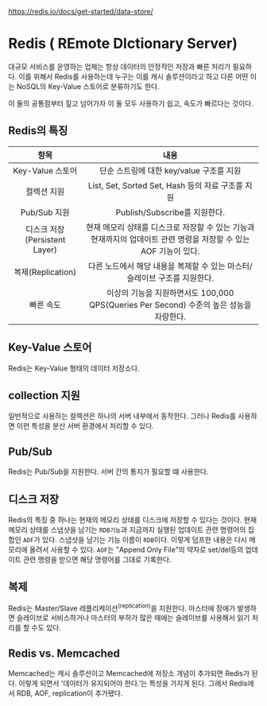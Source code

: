 https://redis.io/docs/get-started/data-store/

# Redis ( REmote DIctionary Server)
대규모 서비스를 운영하는 업체는 항상 데이터의 안정적인 저장과 빠른 처리가 필요하다. 이를 위해서 Redis를 사용하는데 누구는 이를
캐시 솔루션이라고 하고 다른 어떤 이는 NoSQL의 Key-Value 스토어로 분류하기도 한다.

이 둘의 공통점부터 짚고 넘어가자 이 둘 모두 사용하기 쉽고, 속도가 빠르다는 것이다.

## Redis의 특징
|            항목            |                                 내용                                  |
|:------------------------:|:-------------------------------------------------------------------:|
|      Key-Value 스토어       |                     단순 스트링에 대한 key/value 구조를 지원                     |
|          컬렉션 지원          |              List, Set, Sorted Set, Hash 등의 자료 구조를 지원               |
|        Pub/Sub 지원        |                      Publish/Subscribe를 지원한다.                       |
| 디스크 저장(Persistent Layer) | 현재 메모리 상태를 디스크로 저장할 수 있는 기능과 현재까지의 업데이트 관련 명령을 저장할 수 있는 AOF 기능이 있다. |
|     복제(Replication)      |             다른 노드에서 해당 내용을 복제할 수 있는 마스터/ 슬레이브 구조를 지원한다.             |
|          빠른 속도           |   이상의 기능을 지원하면서도 100,000 QPS(Queries Per Second) 수준의 높은 성능을 자랑한다.   |

## Key-Value 스토어
Redis는 Key-Value 형태의 데이터 저장소다.

## collection 지원
일반적으로 사용하는 컬렉션은 하나의 서버 내부에서 동작한다. 그러나 Redis를 사용하면 이런 특성을 분산 서버 환경에서 처리할 수 있다. 

## Pub/Sub
Redis는 Pub/Sub을 지원한다. 서버 간의 통지가 필요할 떄 사용한다. 

## 디스크 저장
Redis의 특징 중 하나는 현재의 메모리 상태를 디스크에 저장할 수 있다는 것이다. 현재 메모리 상태를 스냅샷을 남기는 `RDB기능`과 지금까지 실행된 업데이트 관련
명령어의 집합인 `AOF`가 있다. 스냅샷을 남기는 기능 이름이 `RDB`이다. 이렇게 덤프한 내용은 다시 메모리에 올려서 사용할 수 있다. `AOF`는
"Append Only File"의 약자로 set/del등의 업데이트 관련 명령을 받으면 해당 명령어를 그대로 기록한다. 

## 복제
Redis는 Master/Slave 레플리케이션<sup>(replication)</sup>을 지원한다. 마스터에 장애가 발생하면 슬레이브로 서비스하거나 마스터의 부하가 많은  때에는
슬레이브를 사용해서 읽기 처리를 할 수도 있다. 

## Redis vs. Memcached
Memcached는 캐시 솔루션이고 Memcached에 저장소 개념이 추가되면 Redis가 된다. 이렇게 되면서 '데이터가 유지되어야 한다.'는 특성을 가지게 된다. 
그래서 Redis에서 RDB, AOF, replication이 추가됐다.  
